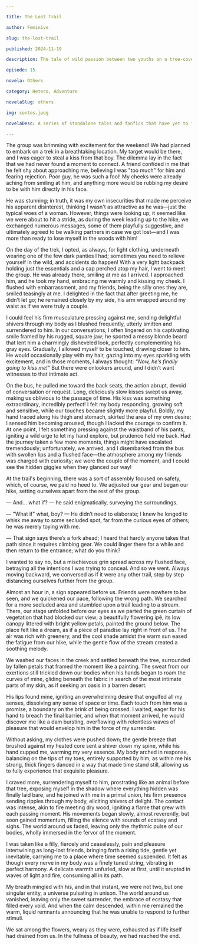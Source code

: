 ```yaml
---

title: The Lost Trail

author: Feminive

slug: the-lost-trail

published: 2024-11-19

description: The tale of wild passion between two youths on a tree-covered trail

episode: 15

novela: Others

category: Hetero, Adventure

novelaSlug: others

img: contos.jpeg

novelaDesc: A series of standalone tales and fanfics that have yet to form part of a larger narrative.

---
```


The group was brimming with excitement for the weekend! We had planned to embark on a trek in a breathtaking location. My target would be there, and I was eager to steal a kiss from that boy. The dilemma lay in the fact that we had never found a moment to connect. A friend confided in me that he felt shy about approaching me, believing I was "too much" for him and fearing rejection. Poor guy, he was such a fool! My cheeks were already aching from smiling at him, and anything more would be rubbing my desire to be with him directly in his face.

He was stunning; in truth, it was my own insecurities that made me perceive his apparent disinterest, thinking I wasn't as attractive as he was—just the typical woes of a woman. However, things were looking up; it seemed like we were about to hit a stride, as during the week leading up to the hike, we exchanged numerous messages, some of them playfully suggestive, and ultimately agreed to be walking partners in case we got lost—and I was more than ready to lose myself in the woods with him!

On the day of the trek, I opted, as always, for light clothing, underneath wearing one of the few dark panties I had; sometimes you need to relieve yourself in the wild, and accidents do happen! With a very light backpack holding just the essentials and a cap perched atop my hair, I went to meet the group. He was already there, smiling at me as I arrived. I approached him, and he took my hand, embracing me warmly and kissing my cheek. I flushed with embarrassment, and my friends, being the silly ones they are, smiled teasingly at me. I delighted in the fact that after greeting me, he didn’t let go; he remained closely by my side, his arm wrapped around my waist as if we were truly a couple.

I could feel his firm musculature pressing against me, sending delightful shivers through my body as I blushed frequently, utterly smitten and surrendered to him. In our conversations, I often lingered on his captivating smile framed by his rugged, square jaw; he sported a messy blonde beard that lent him a charmingly disheveled look, perfectly complementing his gray eyes. Gradually, I allowed myself to be touched, drawing closer to him. He would occasionally play with my hair, gazing into my eyes sparkling with excitement, and in those moments, I always thought: _“Now, he’s finally going to kiss me!”_ But there were onlookers around, and I didn’t want witnesses to that intimate act.

On the bus, he pulled me toward the back seats, the action abrupt, devoid of conversation or request. Long, deliciously slow kisses swept us away, making us oblivious to the passage of time. His kiss was something extraordinary, incredibly perfect! I felt my body responding, growing soft and sensitive, while our touches became slightly more playful. Boldly, my hand traced along his thigh and stomach, skirted the area of my own desire; I sensed him becoming aroused, though I lacked the courage to confirm it. At one point, I felt something pressing against the waistband of his pants, igniting a wild urge to let my hand explore, but prudence held me back. Had the journey taken a few more moments, things might have escalated tremendously; unfortunately, we arrived, and I disembarked from the bus with swollen lips and a flushed face—the atmosphere among my friends was charged with curiosity; we were the couple of the moment, and I could see the hidden giggles when they glanced our way!

At the trail's beginning, there was a sort of assembly focused on safety, which, of course, we paid no heed to. We adjusted our gear and began our hike, setting ourselves apart from the rest of the group.

— And… what if? — he said enigmatically, surveying the surroundings.

— "What if" what, boy? — He didn’t need to elaborate; I knew he longed to whisk me away to some secluded spot, far from the curious eyes of others; he was merely toying with me.

— That sign says there’s a fork ahead; I heard that hardly anyone takes that path since it requires climbing gear. We could linger there for a while and then return to the entrance; what do you think?

I wanted to say no, but a mischievous grin spread across my flushed face, betraying all the intentions I was trying to conceal. And so we went. Always moving backward, we conversed as if it were any other trail, step by step distancing ourselves further from the group.

Almost an hour in, a sign appeared before us. Friends were nowhere to be seen, and we quickened our pace, following the wrong path. We searched for a more secluded area and stumbled upon a trail leading to a stream. There, our stage unfolded before our eyes as we parted the green curtain of vegetation that had blocked our view; a beautifully flowering ipê, its low canopy littered with bright yellow petals, painted the ground below. The place felt like a dream, as if a piece of paradise lay right in front of us. The air was rich with greenery, and the cool shade amidst the warm sun eased the fatigue from our hike, while the gentle flow of the stream created a soothing melody.

We washed our faces in the creek and settled beneath the tree, surrounded by fallen petals that framed the moment like a painting. The sweat from our exertions still trickled down our bodies when his hands began to roam the curves of mine, gliding beneath the fabric in search of the most intimate parts of my skin, as if seeking an oasis in a barren desert.

His lips found mine, igniting an overwhelming desire that engulfed all my senses, dissolving any sense of space or time. Each touch from him was a promise, a boundary on the brink of being crossed. I waited, eager for his hand to breach the final barrier, and when that moment arrived, he would discover me like a dam bursting, overflowing with relentless waves of pleasure that would envelop him in the force of my surrender.

Without asking, my clothes were pushed down; the gentle breeze that brushed against my heated core sent a shiver down my spine, while his hand cupped me, warming my very essence. My body arched in response, balancing on the tips of my toes, entirely supported by him, as within me his strong, thick fingers danced in a way that made time stand still, allowing us to fully experience that exquisite pleasure.

I craved more, surrendering myself to him, prostrating like an animal before that tree, exposing myself in the shadow where everything hidden was finally laid bare, and he joined with me in a primal union, his firm presence sending ripples through my body, eliciting shivers of delight. The contact was intense, akin to fire meeting dry wood, igniting a flame that grew with each passing moment. His movements began slowly, almost reverently, but soon gained momentum, filling the silence with sounds of ecstasy and sighs. The world around us faded, leaving only the rhythmic pulse of our bodies, wholly immersed in the fervor of the moment.

I was taken like a filly, fiercely and ceaselessly, pain and pleasure intertwining as long-lost friends, bringing forth a rising tide, gentle yet inevitable, carrying me to a place where time seemed suspended. It felt as though every nerve in my body was a finely tuned string, vibrating in perfect harmony. A delicate warmth unfurled, slow at first, until it erupted in waves of light and fire, consuming all in its path.

My breath mingled with his, and in that instant, we were not two, but one singular entity, a universe pulsating in unison. The world around us vanished, leaving only the sweet surrender, the embrace of ecstasy that filled every void. And when the calm descended, within me remained the warm, liquid remnants announcing that he was unable to respond to further stimuli.

We sat among the flowers, weary as they were, exhausted as if life itself had drained from us. In the fullness of beauty, we had reached the end.